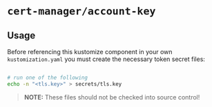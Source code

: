 # `cert-manager/account-key`

## Usage

Before referencing this kustomize component in your own `kustomization.yaml`
you must create the necessary token secret files:

```sh

# run one of the following
echo -n "<tls.key>" > secrets/tls.key
```

> **NOTE:** These files should not be checked into source control!
